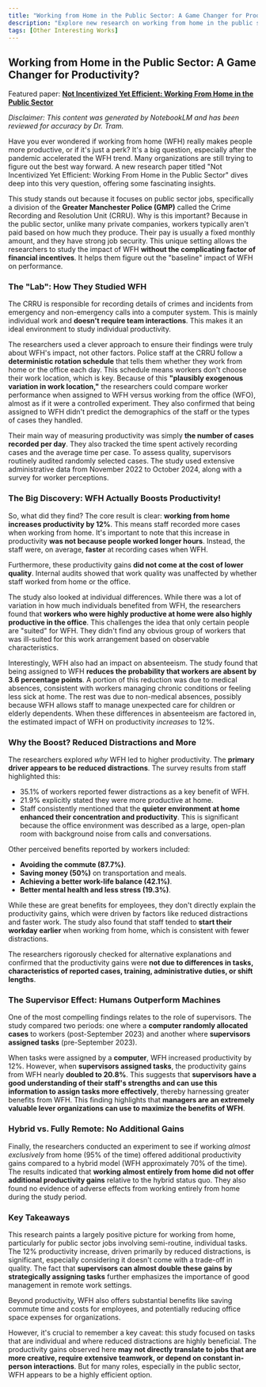 ```yaml
---
title: "Working from Home in the Public Sector: A Game Changer for Productivity?"
description: "Explore new research on working from home in the public sector. Learn how remote work boosts productivity, reduces absenteeism, and why good management is key to maximizing these benefits—especially for jobs focused on individual tasks."
tags: [Other Interesting Works]
---
```

## Working from Home in the Public Sector: A Game Changer for Productivity?

Featured paper: [**Not Incentivized Yet Efficient: Working From Home in the Public Sector**](http://dx.doi.org/10.2139/ssrn.4956580)

*Disclaimer: This content was generated by NotebookLM and has been reviewed for accuracy by Dr. Tram.*

Have you ever wondered if working from home (WFH) really makes people more productive, or if it's just a perk? It's a big question, especially after the pandemic accelerated the WFH trend. Many organizations are still trying to figure out the best way forward. A new research paper titled "Not Incentivized Yet Efficient: Working From Home in the Public Sector" dives deep into this very question, offering some fascinating insights.

This study stands out because it focuses on public sector jobs, specifically a division of the **Greater Manchester Police (GMP)** called the Crime Recording and Resolution Unit (CRRU). Why is this important? Because in the public sector, unlike many private companies, workers typically aren't paid based on how much they produce. Their pay is usually a fixed monthly amount, and they have strong job security. This unique setting allows the researchers to study the impact of WFH **without the complicating factor of financial incentives**. It helps them figure out the "baseline" impact of WFH on performance.

### The "Lab": How They Studied WFH

The CRRU is responsible for recording details of crimes and incidents from emergency and non-emergency calls into a computer system. This is mainly individual work and **doesn't require team interactions**. This makes it an ideal environment to study individual productivity.

The researchers used a clever approach to ensure their findings were truly about WFH's impact, not other factors. Police staff at the CRRU follow a **deterministic rotation schedule** that tells them whether they work from home or the office each day. This schedule means workers don't choose their work location, which is key. Because of this **"plausibly exogenous variation in work location,"** the researchers could compare worker performance when assigned to WFH versus working from the office (WFO), almost as if it were a controlled experiment. They also confirmed that being assigned to WFH didn't predict the demographics of the staff or the types of cases they handled.

Their main way of measuring productivity was simply **the number of cases recorded per day**. They also tracked the time spent actively recording cases and the average time per case. To assess quality, supervisors routinely audited randomly selected cases. The study used extensive administrative data from November 2022 to October 2024, along with a survey for worker perceptions.

### The Big Discovery: WFH Actually Boosts Productivity!

So, what did they find? The core result is clear: **working from home increases productivity by 12%**. This means staff recorded more cases when working from home. It's important to note that this increase in productivity **was not because people worked longer hours**. Instead, the staff were, on average, **faster** at recording cases when WFH.

Furthermore, these productivity gains **did not come at the cost of lower quality**. Internal audits showed that work quality was unaffected by whether staff worked from home or the office.

The study also looked at individual differences. While there was a lot of variation in how much individuals benefited from WFH, the researchers found that **workers who were highly productive at home were also highly productive in the office**. This challenges the idea that only certain people are "suited" for WFH. They didn't find any obvious group of workers that was ill-suited for this work arrangement based on observable characteristics.

Interestingly, WFH also had an impact on absenteeism. The study found that being assigned to WFH **reduces the probability that workers are absent by 3.6 percentage points**. A portion of this reduction was due to medical absences, consistent with workers managing chronic conditions or feeling less sick at home. The rest was due to non-medical absences, possibly because WFH allows staff to manage unexpected care for children or elderly dependents. When these differences in absenteeism are factored in, the estimated impact of WFH on productivity *increases* to 12%.

### Why the Boost? Reduced Distractions and More

The researchers explored *why* WFH led to higher productivity. The **primary driver appears to be reduced distractions**. The survey results from staff highlighted this:
*   35.1% of workers reported fewer distractions as a key benefit of WFH.
*   21.9% explicitly stated they were more productive at home.
*   Staff consistently mentioned that the **quieter environment at home enhanced their concentration and productivity**. This is significant because the office environment was described as a large, open-plan room with background noise from calls and conversations.

Other perceived benefits reported by workers included:
*   **Avoiding the commute (87.7%)**.
*   **Saving money (50%)** on transportation and meals.
*   **Achieving a better work-life balance (42.1%)**.
*   **Better mental health and less stress (19.3%)**.

While these are great benefits for employees, they don't directly explain the productivity gains, which were driven by factors like reduced distractions and faster work. The study also found that staff tended to **start their workday earlier** when working from home, which is consistent with fewer distractions.

The researchers rigorously checked for alternative explanations and confirmed that the productivity gains were **not due to differences in tasks, characteristics of reported cases, training, administrative duties, or shift lengths**.

### The Supervisor Effect: Humans Outperform Machines

One of the most compelling findings relates to the role of supervisors. The study compared two periods: one where a **computer randomly allocated cases** to workers (post-September 2023) and another where **supervisors assigned tasks** (pre-September 2023).

When tasks were assigned by a **computer**, WFH increased productivity by 12%. However, when **supervisors assigned tasks**, the productivity gains from WFH nearly **doubled to 20.8%**. This suggests that **supervisors have a good understanding of their staff's strengths and can use this information to assign tasks more effectively**, thereby harnessing greater benefits from WFH. This finding highlights that **managers are an extremely valuable lever organizations can use to maximize the benefits of WFH**.

### Hybrid vs. Fully Remote: No Additional Gains

Finally, the researchers conducted an experiment to see if working *almost exclusively* from home (95% of the time) offered additional productivity gains compared to a hybrid model (WFH approximately 70% of the time). The results indicated that **working almost entirely from home did not offer additional productivity gains** relative to the hybrid status quo. They also found no evidence of adverse effects from working entirely from home during the study period.

### Key Takeaways

This research paints a largely positive picture for working from home, particularly for public sector jobs involving semi-routine, individual tasks. The 12% productivity increase, driven primarily by reduced distractions, is significant, especially considering it doesn't come with a trade-off in quality. The fact that **supervisors can almost double these gains by strategically assigning tasks** further emphasizes the importance of good management in remote work settings.

Beyond productivity, WFH also offers substantial benefits like saving commute time and costs for employees, and potentially reducing office space expenses for organizations.

However, it's crucial to remember a key caveat: this study focused on tasks that are individual and where reduced distractions are highly beneficial. The productivity gains observed here **may not directly translate to jobs that are more creative, require extensive teamwork, or depend on constant in-person interactions**. But for many roles, especially in the public sector, WFH appears to be a highly efficient option.